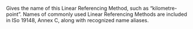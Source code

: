 Gives the name of this Linear Referencing Method, such as “kilometre-point”. Names of commonly used Linear Referencing Methods are included in ISo 19148, Annex C, along with recognized name aliases.
